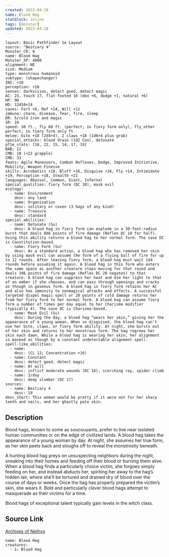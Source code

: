 ```yaml
---
created: 2023-04-28
name: Blood Hag
statblock: inline
tags: [monster]
updated: 2023-04-28
---
```

```statblock
layout: Basic Pathfinder 1e Layout
source: "Bestiary 4"
Monster_CR: 8
name: Blood Hag
Monster_XP: 4800
alignment: NE
size: Medium
type: monstrous humanoid
subtype: (shapechanger)
INI: +10
perception: +18
senses: darkvision, detect good, detect magic
AC: 23, touch 17, flat-footed 16 (dex +6, dodge +1, natural +6)
HP: 90
HD: 12d10+24
saves: Fort +6, Ref +14, Will +11
immune: charm, disease, fear, fire, sleep
DR: 5/cold iron and magic
SR: 19
speed: 30 ft., fly 60 ft. (perfect; in fiery form only), fly_other perfect; in fiery form only ft.
melee: bite +18 (2d4+4), 2 claws +18 (1d6+4 plus grab)
special_attacks: blood drain (1d2 Con), detonate
pf1e_stats: [18, 22, 15, 14, 17, 19]
BAB: 12
CMB: 18 (+22 grapple)
CMD: 33
feats: Agile Maneuvers, Combat Reflexes, Dodge, Improved Initiative, Mobility, Weapon Finesse
skills: Acrobatics +18, Bluff +16, Disguise +16, Fly +14, Intimidate +19, Perception +18, Stealth +21
languages: Abyssal, Common, Giant, Infernal
special_qualities: fiery form (DC 20), mask evil
ecology:
  - name: Environment
    desc: any land
  - name: Organisation
    desc: solitary or coven (3 hags of any kind)
  - name: Treasure
    desc: standard
special_abilities:
  - name: Detonate (Su)
    desc: A blood hag in fiery form can explode in a 30-foot-radius burst that deals 8d6 points of fire damage (Reflex DC 18 for half). Using this ability returns a blood hag to her normal form. The save DC is Constitution-based.
  - name: Fiery Form (Su)
    desc: As a standard action, a blood hag who has removed her skin by using mask evil can assume the form of a flying ball of fire for up to 12 rounds. After leaving fiery form, a blood hag must wait 1d4 rounds before assuming it again. A blood hag in this form who enters the same space as another creature stops moving for that round and deals 3d6 points of fire damage (Reflex DC 20 negates) to that creature. A blood hag can suppress her heat and dim her light to that of an ember if she chooses, and can pass through openings and cracks as though in gaseous form. A blood hag in fiery form retains her AC and also has immunity to nonmagical attacks and effects. A successful targeted dispel magic spell or 20 points of cold damage returns her from her fiery form to her normal form. A blood hag can assume fiery form a number of times per day equal to her Charisma modifier (typically 4). The save DC is Charisma-based.
  - name: Mask Evil (Su)
    desc: During the day, a blood hag “wears her skin,” giving her the appearance of a young woman. When so disguised, the blood hag can’t use her bite, claws, or fiery form ability. At night, she bursts out of her skin and returns to her monstrous form. The hag regrows her skin each dawn. While a blood hag is wearing her skin, her alignment is masked as though by a constant undetectable alignment spell.
spell-like_abilities:
  - name:
    desc: (CL 12; Concentration +16)
  - name: Constant
    desc: detect good, detect magic
  - name: At will
    desc: inflict moderate wounds (DC 16), scorching ray, spider climb
  - name: 3/day
    desc: deep slumber (DC 17)
sources:
  - name: Bestiary 4
    desc: 19
desc_short: This woman would be pretty if it were not for her sharp teeth and nails, and her ghastly pale skin.
```
## Description
Blood hags, known to some as soucouyants, prefer to live near isolated human communities or on the edge of civilized lands. A blood hag takes the appearance of a young woman by day. At night, she assumes her true form, as her skin peels back and sloughs off to reveal the monstrosity beneath.

A hunting blood hag preys on unsuspecting neighbors during the night, sneaking into their homes and feeding off their blood or burning them alive. When a blood hag finds a particularly choice victim, she forgoes simply feeding on her, and instead abducts her, spiriting her away to the hag’s hidden lair, where she’ll be tortured and drained dry of blood over the course of days or weeks. Once the hag has properly prepared the victim’s skin, she wears it. Bold and particularly clever blood hags attempt to masquerade as their victims for a time.

Blood hags of exceptional talent typically gain levels in the witch class.
## Source Link
[Archives of Nethys](https://aonprd.com/MonsterDisplay.aspx?ItemName=Blood%20Hag)
```encounter-table
name: Blood Hag
creatures:
  - 1: Blood Hag
```

